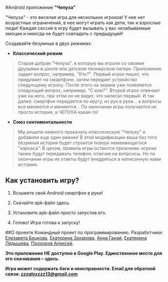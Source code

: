 #Android приложение **"Чепуха"**

"Чепуха" - это веселая игра для нескольких игроков! У нее нет возрастных ограничений, 
в нее могут играть как дети, так и взрослые люди! Каждая сессия в игру будет вызывать у вас незабываемые эмоции и 
никогда не будет совпадать с предыдущей!

Создавайте безумные в двух режимах:
+ **Классический режим**

>Старая добрая "Чепуха", в которую вы играли со своими друзьями в школе или детском пионерском лагере. 
>Приложение задает вопрос, например, *"Кто?"*. 
>Первый игрок пишет, что придумает на смартфоне, затем передает устройство следующему игроку. 
>После этого на экране уже появляется следующий вопрос, например, *"С кем?"*. Второй игрок отвечает уже на него, 
>при этом он не видит, что написал первый. 
>И так далее: смартфон передается по кругу, из рук в руки... а вопросы все меняются и меняются... 
>По окончании игры получается не просто история, а ЧЕПУХА какая-то!
+ **Союз сентиментальности**
>Мы решили немного прокачать классическую "Чепуху" и добавили еще один режим!
>В этой модификации ваша без того безумная история будет строится поверх неменяющегося "каркаса".
>В целом, правила игры остаются прежними: игроки также будут передавать телефон, отвечая на вопрсосы.
>Но по окончании игры их ответы будут внедряться в написанную нами историю.

## Как установить игру?
1. Возьмите свой Android смартфон в руки!

2. Скачайте apk-файл здесь.

3. Установите apk-файл просто запустив его.

4. Готово! Игра готова к запуску!


##О проекте
Командный проект по программированию. Разработчики:
[Елизавета Бецкова](https://github.com/Devilisa),
[Екатерина Захарова](https://github.com/zkharova), 
[Анна Ганай](https://github.com/annaganay),
[Екатерина Лядышева](https://github.com/312585), 
[Прохоров Алексей](https://github.com/yungchocolaty).
  
**Это приложение НЕ доступно в Google Play. Единственное место для его скачивания – здесь.**

**Игра может содержать баги и неисправности. Email для обратной связи: *zzzalexzzz13@gmail.com***

